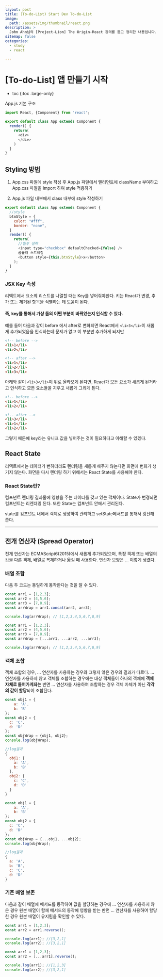 ```yaml
---
layout: post
title: (To-do-List) Start Dev To-do-List
image:
  path: /assets/img/thumbnail/react.png
description: >
  John Ahn님의 [Project-Lion] The Origin-React 강의를 듣고 정리한 내용입니다.
sitemap: false
categories:
  - study
  - react

---
```

# [To-do-List] 앱 만들기 시작

* toc
{:toc .large-only}

App.js 기본 구조

```javascript
import React, {Component} from "react";

export default class App extends Component {
  render() {
    return(
      <div>
      </div>
    )
  }
}
```


## Styling 방법

1. App.css 파일에 style 작성 후 App.js 파일에서 엘리먼트에 className 부여하고 App.css 파일을 Import 하여 style 적용하기

2. App.js 파일 내부에서 class 내부에  style 작성하기

```javascript
export default class App extends Component {
  //style
  btnStyle = {
    color: "#fff",
    border: "none",
  }
  render() {
    return(
      //일부 생략
      <input type="checkbox" defaultChecked={false} />
      폼롤러 스트레칭
      <button style={this.btnStyle}>x</button>
    );
  }
}
```


### JSX Key 속성

리액트에서 요소의 리스트를 나열할 때는 Key를 넣어줘야한다.
키는 React가 변경, 추가 또는 제거된 항목을 식별하는 데 도움이 된다.

#### 즉, key를 통해서 가상 돔의 어떤 부분이 바뀌었는지 인식할 수 있다.
예를 들어 다음과 같이 before 에서 after로 변화되면 React에서 `<li>3</li>`이 새롭게 추가되었음을 인식하는데 문제가 없고 이 부분만 추가하게 되지만
```html
<!-- before -->
<li>1</li>
<li>2</li>

<!-- after -->
<li>1</li>
<li>2</li>
<li>3</li>
```

아래와 같이 `<li>3</li>`이 위로 올라오게 된다면, React가 모든 요소가 새롭게 된거라고 인식하고 모든 요소들을 지우고 새롭게 그리게 된다.
```html
<!-- before -->
<li>1</li>
<li>2</li>

<!-- after -->
<li>3</li>
<li>1</li>
<li>2</li>
```

그렇기 때문에 key라는 유니크 값을 넣어주는 것이 필요하다고 이해할 수 있겠다.

## React State

리액트에서는 데이터가 변하더라도 렌더링을 새롭게 해주지 않는다면 화면에 변화가 생기지 않는다.
화면을 다시 렌더링 하기 위해서는 React State를 사용해야 한다.

### React State란?
컴포넌트 렌더링 결과물에 영향을 주는 데이터를 갖고 있는 객체이다.
State가 변경되면 컴포넌트는 리렌더링 된다. 또한 State는 컴포넌트 안에서 관리된다.

state를 컴포넌트 내에서 객체로 생성하여 관리하고
setState메서드를 통해서 갱신해준다.

---

## 전개 연산자 (Spread Operator)

전개 연산자는 ECMAScript6(2015)에서 새롭게 추가되었으며, 특정 객체 또는 배열의 갑을 다른 객체, 배열로 복제하거나 옮길 때 사용한다. 연산자 모양은 ... 이렇게 생겼다.

### 배열 조합

다음 두 코드는 동일하게 동작한다는 것을 알 수 있다.

```javascript
const arr1 = [1,2,3];
const arr2 = [4,5,6];
const arr3 = [7,8,9];
const arrWrap = arr1.concat(arr2, arr3);

console.log(arrWrap); // [1,2,3,4,5,6,7,8,9]
```
```javascript
const arr1 = [1,2,3];
const arr2 = [4,5,6];
const arr3 = [7,8,9];
const arrWrap = [...arr1, ...arr2, ...arr3];

console.log(arrWrap); // [1,2,3,4,5,6,7,8,9]
```

### 객체 조합

객체 조합의 경우, ... 연산자를 사용하는 경우와 그렇지 않은 경우의 결과가 다르다.
... 연산자를 사용하지 않고 객체를 조합하는 경우에는 대상 객체들이 하나의 객체에 **객체 자체로 들어가게되는** 반면 ... 연산자를 사용하여 조합하는 경우 객체 자체가 아닌 **각각의 값이 할당**되어 조합된다.

```javascript
const obj1 = {
    a: 'A',
    b: 'B'
};
const obj2 = {
  c: 'C',
  d: 'D'
};
const objWrap = {obj1, obj2};
console.log(objWrap);

//log결과
{
  obj1: {
    a: 'A',
    b: 'B'
  },
  obj2: {
    c: 'C',
    d: 'D'
  }
}
```
```javascript
const obj1 = {
    a: 'A',
    b: 'B'
};
const obj2 = {
  c: 'C',
  d: 'D'
};
const objWrap = {...obj1, ...obj2};
console.log(objWrap);

//log결과
{
  a: 'A',
  b: 'B',
  c: 'C',
  d: 'D'
}
```

### 기존 배열 보존
다음과 같이 배열에 메서드를 동작하여 값을 할당하는 경우에 ... 연산자를 사용하지 않은 경우 원본 배열이 함께 메서드의 동작에 영향을 받는 반면 ... 연산자를 사용하여 할당한 경우 원본 배열이 유지됨을 확인할 수 있다.

```javascript
const arr1 = [1,2,3];
const arr2 = arr1.reverse();

console.log(arr1); //[3,2,1]
console.log(arr2); //[3,2,1]
```
```javascript
const arr1 = [1,2,3];
const arr2 = [...arr1].reverse();

console.log(arr1); //[1,2,3]
console.log(arr2); //[3,2,1]
```
